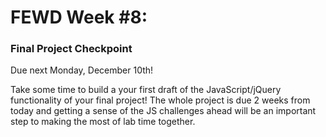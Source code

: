 # FEWD Week #8: 

### Final Project Checkpoint

Due next Monday, December 10th!

Take some time to build a your first draft of the JavaScript/jQuery functionality of your final project! The whole project is due 2 weeks from today and getting a sense of the JS challenges ahead will be an important step to making the most of lab time together.

